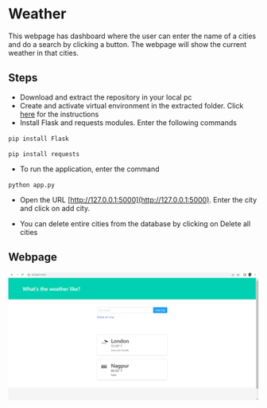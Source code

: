 # Weather

This webpage has dashboard where the user can enter the name of a cities and do a search by clicking a button. The webpage will show the current weather in that cities.

## Steps
* Download and extract the repository in your local pc 
* Create and activate virtual environment in the extracted folder. Click [here](https://packaging.python.org/en/latest/guides/installing-using-pip-and-virtual-environments/#creating-a-virtual-environment) for the instructions
* Install Flask and requests modules. Enter the following commands

`pip install Flask`

`pip install requests`

* To run the application, enter the command

`python app.py`

* Open the URL [http://127.0.0.1:5000](http://127.0.0.1:5000). Enter the city and click on add city.

* You can delete entire cities from the database by clicking on Delete all cities


## Webpage
![](Weather_image.png)
